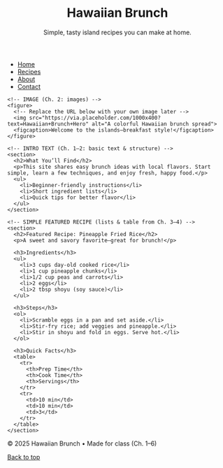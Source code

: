 <!doctype html>
<html lang="en">
<head>
  <meta charset="utf-8">
  <meta name="viewport" content="width=device-width, initial-scale=1"> 
  <title>Hawaiian Brunch</title>
  <link rel="stylesheet" href="styles.css">
</head>
<body>

  <!-- HEADER (Ch. 1–2 structure & text) -->
  <header>
    <h1>Hawaiian Brunch</h1>
    <p>Simple, tasty island recipes you can make at home.</p>
  </header>

  <!-- NAVIGATION (links from Ch. 2–3) -->
  <nav>
    <ul>
      <li><a href="index.html">Home</a></li>
      <!-- You can make these pages later -->
      <li><a href="#">Recipes</a></li>
      <li><a href="#">About</a></li>
      <li><a href="#">Contact</a></li>
    </ul>
  </nav>

  <!-- MAIN CONTENT (headings, paragraphs, lists, images, table) -->
  <main>

    <!-- IMAGE (Ch. 2: images) -->
    <figure>
      <!-- Replace the URL below with your own image later -->
      <img src="https://via.placeholder.com/1000x400?text=Hawaiian+Brunch+Hero" alt="A colorful Hawaiian brunch spread">
      <figcaption>Welcome to the islands—breakfast style!</figcaption>
    </figure>

    <!-- INTRO TEXT (Ch. 1–2: basic text & structure) -->
    <section>
      <h2>What You’ll Find</h2>
      <p>This site shares easy brunch ideas with local flavors. Start simple, learn a few techniques, and enjoy fresh, happy food.</p>
      <ul>
        <li>Beginner-friendly instructions</li>
        <li>Short ingredient lists</li>
        <li>Quick tips for better flavor</li>
      </ul>
    </section>

    <!-- SIMPLE FEATURED RECIPE (lists & table from Ch. 3–4) -->
    <section>
      <h2>Featured Recipe: Pineapple Fried Rice</h2>
      <p>A sweet and savory favorite—great for brunch!</p>

      <h3>Ingredients</h3>
      <ul>
        <li>3 cups day-old cooked rice</li>
        <li>1 cup pineapple chunks</li>
        <li>1/2 cup peas and carrots</li>
        <li>2 eggs</li>
        <li>2 tbsp shoyu (soy sauce)</li>
      </ul>

      <h3>Steps</h3>
      <ol>
        <li>Scramble eggs in a pan and set aside.</li>
        <li>Stir-fry rice; add veggies and pineapple.</li>
        <li>Stir in shoyu and fold in eggs. Serve hot.</li>
      </ol>

      <h3>Quick Facts</h3>
      <table>
        <tr>
          <th>Prep Time</th>
          <th>Cook Time</th>
          <th>Servings</th>
        </tr>
        <tr>
          <td>10 min</td>
          <td>10 min</td>
          <td>3</td>
        </tr>
      </table>
    </section>
  </main>

  <!-- FOOTER (basic text & link) -->
  <footer>
    <p>© 2025 Hawaiian Brunch • Made for class (Ch. 1–6)</p>
    <p><a href="#top">Back to top</a></p>
  </footer>

</body>
</html>

